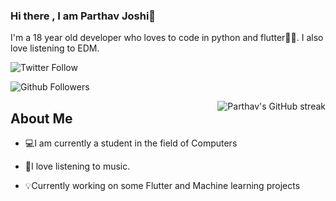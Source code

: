 ### Hi there , I am Parthav Joshi👋

I'm a 18 year old developer who loves to code in python and flutter💛💙. I also love listening to EDM.

![Twitter Follow](https://img.shields.io/twitter/follow/joshi_parthav?label=Follow&style=social)

![Github Followers](https://img.shields.io/github/followers/parthav09?label=Followers&style=social)

<img alt="Parthav's GitHub streak" align="right" src="[![GitHub Streak](https://github-readme-streak-stats.herokuapp.com?user=parthav09&theme=green_nur)](https://git.io/streak-stats)">


## About Me
- 💻I am currently a student in the field of Computers

- 🎵I love listening to music.

- 💡Currently working on some Flutter and Machine learning projects

<!--
**parthav09/parthav09** is a ✨ _special_ ✨ repository because its `README.md` (this file) appears on your GitHub profile.

